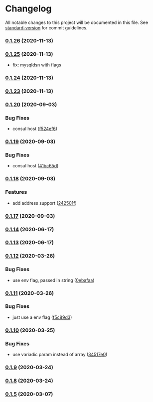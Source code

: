 # Changelog

All notable changes to this project will be documented in this file. See [standard-version](https://github.com/conventional-changelog/standard-version) for commit guidelines.

### [0.1.26](https://github.com/Vivvo/vivvo-go-common/compare/v0.1.25...v0.1.26) (2020-11-13)

### [0.1.25](https://github.com/Vivvo/vivvo-go-common/compare/v0.1.24...v0.1.25) (2020-11-13)

* fix: mysqldsn with flags

### [0.1.24](https://github.com/Vivvo/vivvo-go-common/compare/v0.1.23...v0.1.24) (2020-11-13)

### [0.1.23](https://github.com/Vivvo/vivvo-go-common/compare/v0.1.22...v0.1.23) (2020-11-13)

### [0.1.20](https://github.com/Vivvo/vivvo-go-common/compare/v0.1.19...v0.1.20) (2020-09-03)


### Bug Fixes

* consul host ([f524ef6](https://github.com/Vivvo/vivvo-go-common/commit/f524ef6b3ed15963ab24f424136134eed13d953d))

### [0.1.19](https://github.com/Vivvo/vivvo-go-common/compare/v0.1.18...v0.1.19) (2020-09-03)


### Bug Fixes

* consul host ([41bc65d](https://github.com/Vivvo/vivvo-go-common/commit/41bc65d2f60429dd7c1058563b818af1ad8ca2e4))

### [0.1.18](https://github.com/Vivvo/vivvo-go-common/compare/v0.1.16...v0.1.18) (2020-09-03)


### Features

* add address support ([242501f](https://github.com/Vivvo/vivvo-go-common/commit/242501fb57a68a3022518a981113d62a27200d03))

### [0.1.17](https://github.com/Vivvo/vivvo-go-common/compare/v0.1.16...v0.1.17) (2020-09-03)

### [0.1.14](https://github.com/Vivvo/vivvo-go-common/compare/v0.1.13...v0.1.14) (2020-06-17)

### [0.1.13](https://github.com/Vivvo/vivvo-go-common/compare/v0.1.12...v0.1.13) (2020-06-17)

### [0.1.12](https://github.com/Vivvo/vivvo-go-common/compare/v0.1.11...v0.1.12) (2020-03-26)


### Bug Fixes

* use env flag, passed in string ([0ebafaa](https://github.com/Vivvo/vivvo-go-common/commit/0ebafaaf8a3695703566898423007d47ab0d654b))

### [0.1.11](https://github.com/Vivvo/vivvo-go-common/compare/v0.1.10...v0.1.11) (2020-03-26)


### Bug Fixes

* just use a env flag ([f5c89d3](https://github.com/Vivvo/vivvo-go-common/commit/f5c89d31adb3ed8e06cff71e5c2f675890921605))

### [0.1.10](https://github.com/Vivvo/vivvo-go-common/compare/v0.1.9...v0.1.10) (2020-03-25)


### Bug Fixes

* use variadic param instead of array ([34517e0](https://github.com/Vivvo/vivvo-go-common/commit/34517e06ed472894769e4b361cda1c334f42540d))

### [0.1.9](https://github.com/Vivvo/vivvo-go-common/compare/v0.1.8...v0.1.9) (2020-03-24)

### [0.1.8](https://github.com/Vivvo/vivvo-go-common/compare/v0.1.7...v0.1.8) (2020-03-24)

### [0.1.5](https://github.com/Vivvo/vivvo-go-common/compare/v0.1.4...v0.1.5) (2020-03-07)

